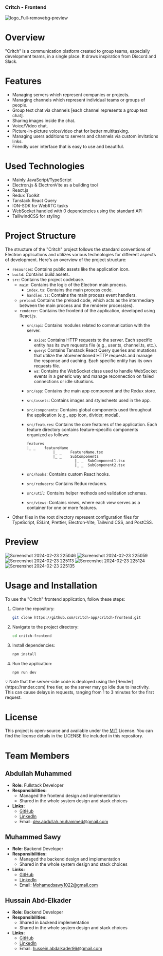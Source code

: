 ### Critch - Frontend

![logo_Full-removebg-preview](https://github.com/critch-app/critch-frontend/assets/78245792/174d23bb-48dc-4b31-bf1d-0f7e476e5ed1)

# Overview

"Critch" is a communication platform created to group teams, especially development teams, in a single place. It draws inspiration from Discord and Slack.

# Features

- Managing servers which represent companies or projects.
- Managing channels which represent individual teams or groups of people.
- Group text chat via channels [each channel represents a group text chat].
- Sharing images inside the chat.
- Voice/Video chat.
- Picture-in-picture voice/video chat for better multitasking.
- Managing users additions to servers and channels via custom invitations links.
- Friendly user interface that is easy to use and beautiful.

# Used Technologies

- Mainly JavaScript/TypeScript
- Electron.js & ElectronVite as a building tool
- React.js
- Redux Toolkit
- Tanstack React Query
- ION-SDK for WebRTC tasks
- WebSocket handled with 0 dependencies using the standard API
- TaillwindCSS for styling

# Project Structure

The structure of the "Critch" project follows the standard conventions of Electron applications and utilizes various technologies for different aspects of development. Here's an overview of the project structure:

- `resources`: Contains public assets like the application icon.
- `build`: Contains build assets.
- `src`: Contains the project codebase.
    - `main`: Contains the logic of the Electron main process.
        - `index.ts`: Contains the main process code.
        - `handles.ts`: Contains the main process event handlers.
    - `preload`: Contains the preload code, which acts as the intermediary between the main process and the renderer process(es).
    - `renderer`: Contains the frontend of the application, developed using React.js.
        - `src/api`: Contains modules related to communication with the server.
            - `axios`: Contains HTTP requests to the server. Each specific entity has its own requests file (e.g., user.ts, channel.ts, etc.).
            - `query`: Contains Tanstack React Query queries and mutations that utilize the aforementioned HTTP requests and manage the response and caching. Each specific entity has its own requests file.
            - `ws`: Contains the WebSocket class used to handle WebSocket events in a generic way and manage reconnection on failed connections or idle situations.
        - `src/app`: Contains the main app component and the Redux store.
        - `src/assets`: Contains images and stylesheets used in the app.
        - `src/components`: Contains global components used throughout the application (e.g., app icon, divider, modal).
        - `src/features`: Contains the core features of the application. Each feature directory contains feature-specific components organized as follows:

            ```
            features
            |_ _ 	featureName
            			|_ _ 	FeatureName.tsx
            			|_ _ 	SubComponents
            					  |_ _ 	SubComponent1.tsx
            					  |_ _ 	SubComponent2.tsx
            
            ```
            
        - `src/hooks`: Contains custom React hooks.
        - `src/reducers`: Contains Redux reducers.
        - `src/util`: Contains helper methods and validation schemas.
        - `src/views`: Contains views, where each view serves as a container for one or more features.
- Other files in the root directory represent configuration files for TypeScript, ESLint, Prettier, Electron-Vite, Tailwind CSS, and PostCSS.

# Preview
![Screenshot 2024-02-23 225046](https://github.com/critch-app/critch-frontend/assets/78245792/c87bea70-6b35-496e-ab8f-156fdf0ea57e)
![Screenshot 2024-02-23 225059](https://github.com/critch-app/critch-frontend/assets/78245792/af1060d2-295c-4ee9-b80f-e6d2f074f9cd)
![Screenshot 2024-02-23 225113](https://github.com/critch-app/critch-frontend/assets/78245792/736aa6df-7c91-4022-ba56-b0cc867822cb)
![Screenshot 2024-02-23 225124](https://github.com/critch-app/critch-frontend/assets/78245792/d99e923e-6933-47ac-97a1-4bac7256248c)
![Screenshot 2024-02-23 225135](https://github.com/critch-app/critch-frontend/assets/78245792/81579f07-c91a-449c-9f09-2a0056d6c044)

# Usage and Installation

To use the "Critch" frontend application, follow these steps:

1. Clone the repository:

    ```bash
    git clone https://github.com/critch-app/critch-frontend.git
    ```

2. Navigate to the project directory:

    ```bash
    cd critch-frontend
    ```

3. Install dependencies:

    ```bash
    npm install
    ```

4. Run the application:

    ```bash
    npm run dev
    ```


<aside>
💡 
Note that the server-side code is deployed using the [Render](https://render.com) free tier, so the server may go idle due to inactivity. This can cause delays in requests, ranging from 1 to 3 minutes for the first request.

</aside>

# License

This project is open-source and available under the [MIT](https://opensource.org/license/mit) License. You can find the license details in the LICENSE file included in this repository.

# Team Members

## Abdullah Muhammed

- **Role:** Fullstack Developer
- **Responsibilities:**
    - Managed the frontend design and implementation
    - Shared in the whole system design and stack choices
- **Links:**
    - [GitHub](https://github.com/abdullah-muhammedd)
    - [LinkedIn](https://www.linkedin.com/in/abdullah-muhammed120/)
    - Email: [dev.abdullah.muhammed@gmail.com](mailto:dev.abdullah.muhammed@gmail.com)

## Muhammed Sawy

- **Role:** Backend Developer
- **Responsibilities:**
    - Managed the backend design and implementation
    - Shared in the whole system design and stack choices
- **Links:**
    - [GitHub](https://github.com/Mohamed-Sawy)
    - [LinkedIn](https://www.linkedin.com/in/mohamed-sawy77/)
    - Email: [Mohamedsawy1022@gmail.com](mailto:Mohamedsawy1022@gmail.com)

## Hussain Abd-Elkader

- **Role:** Backend Developer
- **Responsibilities:**
    - Shared in backend implementation
    - Shared in the whole system design and stack choices
- **Links:**
    - [GitHub](https://github.com/Hussein119)
    - [LinkedIn](https://www.linkedin.com/in/husseinabdelkader/)
    - Email: [hussein.abdalkader96@gmail.com](mailto:hussein.abdalkader96@gmail.com)
